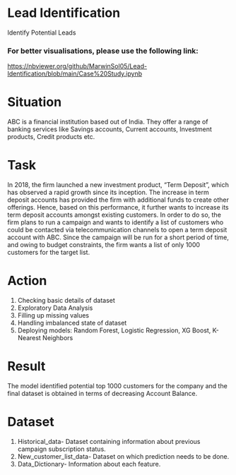 # Lead Identification
Identify Potential Leads

### For better visualisations, please use the following link:
https://nbviewer.org/github/MarwinSol05/Lead-Identification/blob/main/Case%20Study.ipynb

# Situation
ABC is a financial institution based out of India. They offer a range of banking services like Savings accounts, Current accounts, Investment products, Credit products etc.

# Task
In 2018, the firm launched a new investment product, “Term Deposit”, which has observed a rapid growth since its inception. The increase in term deposit accounts has provided the firm with additional funds to create other offerings. Hence, based on this performance, it further wants to increase its term deposit accounts amongst existing customers. In order to do so, the firm plans to run a campaign and wants to identify a list of customers who could be contacted via telecommunication channels to open a term deposit account with ABC. Since the campaign will be run for a short period of time, and owing to budget constraints, the firm wants a list of only 1000 customers for the target list.

# Action 
1. Checking basic details of dataset
2. Exploratory Data Analysis
3. Filling up missing values
4. Handling imbalanced state of dataset
5. Deploying models: Random Forest, Logistic Regression, XG Boost, K-Nearest Neighbors

# Result
The model identified potential top 1000 customers for the company and the final dataset is obtained in terms of decreasing Account Balance.

# Dataset
1. Historical_data- Dataset containing information about previous campaign subscription status.
2. New_customer_list_data- Dataset on which prediction needs to be done.
3. Data_Dictionary- Information about each feature.
